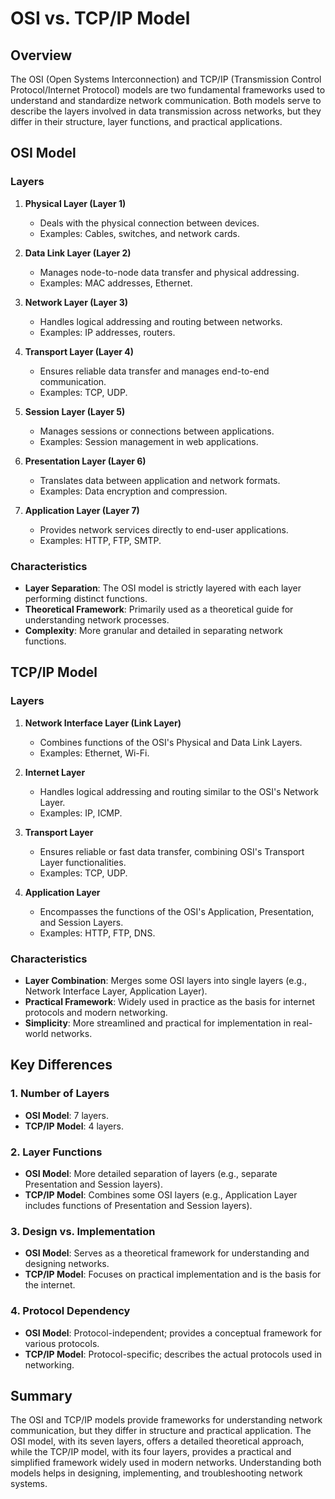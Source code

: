 # OSI vs. TCP/IP Model

## Overview

The OSI (Open Systems Interconnection) and TCP/IP (Transmission Control Protocol/Internet Protocol) models are two fundamental frameworks used to understand and standardize network communication. Both models serve to describe the layers involved in data transmission across networks, but they differ in their structure, layer functions, and practical applications.

## OSI Model

### Layers
1. **Physical Layer (Layer 1)**
   - Deals with the physical connection between devices.
   - Examples: Cables, switches, and network cards.

2. **Data Link Layer (Layer 2)**
   - Manages node-to-node data transfer and physical addressing.
   - Examples: MAC addresses, Ethernet.

3. **Network Layer (Layer 3)**
   - Handles logical addressing and routing between networks.
   - Examples: IP addresses, routers.

4. **Transport Layer (Layer 4)**
   - Ensures reliable data transfer and manages end-to-end communication.
   - Examples: TCP, UDP.

5. **Session Layer (Layer 5)**
   - Manages sessions or connections between applications.
   - Examples: Session management in web applications.

6. **Presentation Layer (Layer 6)**
   - Translates data between application and network formats.
   - Examples: Data encryption and compression.

7. **Application Layer (Layer 7)**
   - Provides network services directly to end-user applications.
   - Examples: HTTP, FTP, SMTP.

### Characteristics
- **Layer Separation**: The OSI model is strictly layered with each layer performing distinct functions.
- **Theoretical Framework**: Primarily used as a theoretical guide for understanding network processes.
- **Complexity**: More granular and detailed in separating network functions.

## TCP/IP Model

### Layers
1. **Network Interface Layer (Link Layer)**
   - Combines functions of the OSI's Physical and Data Link Layers.
   - Examples: Ethernet, Wi-Fi.

2. **Internet Layer**
   - Handles logical addressing and routing similar to the OSI's Network Layer.
   - Examples: IP, ICMP.

3. **Transport Layer**
   - Ensures reliable or fast data transfer, combining OSI's Transport Layer functionalities.
   - Examples: TCP, UDP.

4. **Application Layer**
   - Encompasses the functions of the OSI's Application, Presentation, and Session Layers.
   - Examples: HTTP, FTP, DNS.

### Characteristics
- **Layer Combination**: Merges some OSI layers into single layers (e.g., Network Interface Layer, Application Layer).
- **Practical Framework**: Widely used in practice as the basis for internet protocols and modern networking.
- **Simplicity**: More streamlined and practical for implementation in real-world networks.

## Key Differences

### 1. **Number of Layers**
- **OSI Model**: 7 layers.
- **TCP/IP Model**: 4 layers.

### 2. **Layer Functions**
- **OSI Model**: More detailed separation of layers (e.g., separate Presentation and Session layers).
- **TCP/IP Model**: Combines some OSI layers (e.g., Application Layer includes functions of Presentation and Session layers).

### 3. **Design vs. Implementation**
- **OSI Model**: Serves as a theoretical framework for understanding and designing networks.
- **TCP/IP Model**: Focuses on practical implementation and is the basis for the internet.

### 4. **Protocol Dependency**
- **OSI Model**: Protocol-independent; provides a conceptual framework for various protocols.
- **TCP/IP Model**: Protocol-specific; describes the actual protocols used in networking.

## Summary

The OSI and TCP/IP models provide frameworks for understanding network communication, but they differ in structure and practical application. The OSI model, with its seven layers, offers a detailed theoretical approach, while the TCP/IP model, with its four layers, provides a practical and simplified framework widely used in modern networks. Understanding both models helps in designing, implementing, and troubleshooting network systems.
